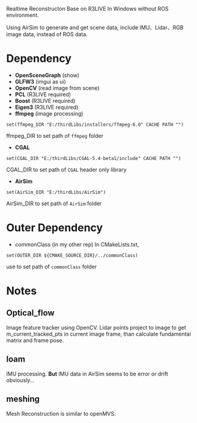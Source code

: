 Realtime Reconstructon Base on R3LIVE In Windows without ROS environment.  

Using AirSim to generate and get scene data, include IMU、Lidar、RGB image data, instead of ROS data.

# Dependency
* **OpenSceneGraph** (show)
* **GLFW3** (imgui as ui)
* **OpenCV** (read image from scene)
* **PCL** (R3LIVE required)
* **Boost** (R3LIVE required)
* **Eigen3** (R3LIVE required)
* **ffmpeg** (image processing)
```
set(ffmpeg_DIR "E:/thirdLibs/installers/ffmpeg-6.0" CACHE PATH "")
```
ffmpeg_DIR to set path of `ffmpeg` folder
* **CGAL**
```
set(CGAL_DIR "E:/thirdLibs/CGAL-5.4-beta1/include" CACHE PATH "")
``` 
CGAL_DIR to set path of `CGAL` header only library
* **AirSim**
```
set(AirSim_DIR "E:/thirdLibs/AirSim")
```
AirSim_DIR to set path of `AirSim` folder


# Outer Dependency
* commonClass (in my other rep)
In CMakeLists.txt, 
```
set(OUTER_DIR ${CMAKE_SOURCE_DIR}/../commonClass)
```
use to set path of `commonClass` folder

# Notes
## Optical_flow
Image feature tracker using OpenCV. Lidar points project to image to get m_current_tracked_pts in current image frame, than calculate fundamental matrix and frame pose.

## loam
IMU processing. **But** IMU data in AirSim seems to be error or drift obviously...

## meshing
Mesh Reconstruction is similar to openMVS. 